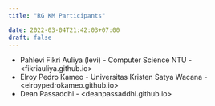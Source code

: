```yaml
---
title: "RG KM Participants"

date: 2022-03-04T21:42:03+07:00
draft: false
---
```


- Pahlevi Fikri Auliya (levi) - Computer Science NTU - <fikriauliya.github.io>
- Elroy Pedro Kameo - Universitas Kristen Satya Wacana - <elroypedrokameo.github.io>
- Dean Passaddhi - <deanpassaddhi.github.io>
